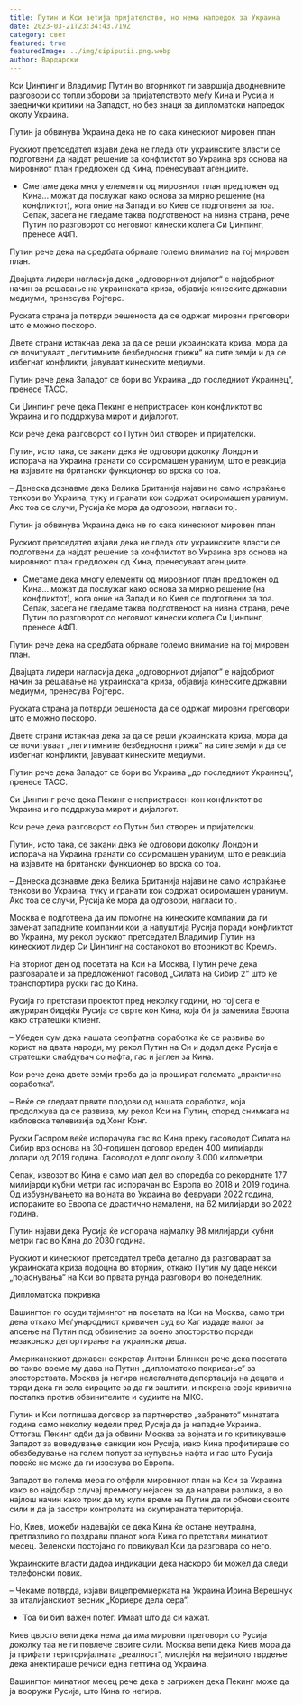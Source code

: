 ```yaml
---
title: Путин и Кси ветија пријателство, но нема напредок за Украина
date: 2023-03-21T23:34:43.719Z
category: свет
featured: true
featuredImage: ../img/sipiputii.png.webp
author: Вардарски
---
```


Кси Џинпинг и Владимир Путин во вторникот ги завршија дводневните разговори со топли зборови за пријателството меѓу Кина и Русија и заеднички критики на Западот, но без знаци за дипломатски напредок околу Украина.

Путин ја обвинува Украина дека не го сака кинескиот мировен план

Рускиот претседател изјави дека не гледа оти украинските власти се подготвени да најдат решение за конфликтот во Украина врз основа на мировниот план предложен од Кина, пренесуваат агенциите.

- Сметаме дека многу елементи од мировниот план предложен од Кина... можат да послужат како основа за мирно решение (на конфликтот), кога оние на Запад и во Киев се подготвени за тоа. Сепак, засега не гледаме таква подготвеност на нивна страна, рече Путин по разговорот со неговиот кинески колега Си Џинпинг, пренесе АФП.

Путин рече дека на средбата обрнале големо внимание на тој мировен план.

Двајцата лидери нагласија дека „одговорниот дијалог“ е најдобриот начин за решавање на украинската криза, објавија кинеските државни медиуми, пренесува Ројтерс.

Руската страна ја потврди решеноста да се одржат мировни преговори што е можно поскоро.

Двете страни истакнаа дека за да се реши украинската криза, мора да се почитуваат „легитимните безбедносни грижи“ на сите земји и да се избегнат конфликти, јавуваат кинеските медиуми.

Путин рече дека Западот се бори во Украина „до последниот Украинец“, пренесе ТАСС.

Си Џинпинг рече дека Пекинг е непристрасен кон конфликтот во Украина и го поддржува мирот и дијалогот.

Кси рече дека разговорот со Путин бил отворен и пријателски.

Путин, исто така, се закани дека ќе одговори доколку Лондон и испорача на Украина гранати со осиромашен ураниум, што е реакција на изјавите на британски функционер во врска со тоа.

– Денеска дознавме дека Велика Британија најави не само испраќање тенкови во Украина, туку и гранати кои содржат осиромашен ураниум. Ако тоа се случи, Русија ќе мора да одговори, нагласи тој.

Путин ја обвинува Украина дека не го сака кинескиот мировен план

Рускиот претседател изјави дека не гледа оти украинските власти се подготвени да најдат решение за конфликтот во Украина врз основа на мировниот план предложен од Кина, пренесуваат агенциите.

- Сметаме дека многу елементи од мировниот план предложен од Кина... можат да послужат како основа за мирно решение (на конфликтот), кога оние на Запад и во Киев се подготвени за тоа. Сепак, засега не гледаме таква подготвеност на нивна страна, рече Путин по разговорот со неговиот кинески колега Си Џинпинг, пренесе АФП.

Путин рече дека на средбата обрнале големо внимание на тој мировен план.

Двајцата лидери нагласија дека „одговорниот дијалог“ е најдобриот начин за решавање на украинската криза, објавија кинеските државни медиуми, пренесува Ројтерс.

Руската страна ја потврди решеноста да се одржат мировни преговори што е можно поскоро.

Двете страни истакнаа дека за да се реши украинската криза, мора да се почитуваат „легитимните безбедносни грижи“ на сите земји и да се избегнат конфликти, јавуваат кинеските медиуми.

Путин рече дека Западот се бори во Украина „до последниот Украинец“, пренесе ТАСС.

Си Џинпинг рече дека Пекинг е непристрасен кон конфликтот во Украина и го поддржува мирот и дијалогот.

Кси рече дека разговорот со Путин бил отворен и пријателски.

Путин, исто така, се закани дека ќе одговори доколку Лондон и испорача на Украина гранати со осиромашен ураниум, што е реакција на изјавите на британски функционер во врска со тоа.

– Денеска дознавме дека Велика Британија најави не само испраќање тенкови во Украина, туку и гранати кои содржат осиромашен ураниум. Ако тоа се случи, Русија ќе мора да одговори, нагласи тој.

Москва е подготвена да им помогне на кинеските компании да ги заменат западните компании кои ја напуштија Русија поради конфликтот во Украина, му рекол рускиот претседател Владимир Путин на кинескиот лидер Си Џинпинг на состанокот во вторникот во Кремљ.

На вториот ден од посетата на Кси на Москва, Путин рече дека разговарале и за предложениот гасовод „Силата на Сибир 2“ што ќе транспортира руски гас до Кина.

Русија го претстави проектот пред неколку години, но тој сега е ажуриран бидејќи Русија се сврте кон Кина, која би ја заменила Европа како стратешки клиент.

– Убеден сум дека нашата сеопфатна соработка ќе се развива во корист на двата народи, му рекол Путин на Си и додал дека Русија е стратешки снабдувач со нафта, гас и јаглен за Кина.

Кси рече дека двете земји треба да ја прошират големата „практична соработка“.

– Веќе се гледаат првите плодови од нашата соработка, која продолжува да се развива, му рекол Кси на Путин, според снимката на кабловска телевизија од Хонг Конг.

Руски Гаспром веќе испорачува гас во Кина преку гасоводот Силата на Сибир врз основа на 30-годишен договор вреден 400 милијарди долари од 2019 година. Гасоводот е долг околу 3.000 километри.

Сепак, извозот во Кина е само мал дел во споредба со рекордните 177 милијарди кубни метри гас испорачан во Европа во 2018 и 2019 година. Од избувнувањето на војната во Украина во февруари 2022 година, испораките во Европа се драстично намалени, на 62 милијарди во 2022 година.

Путин најави дека Русија ќе испорача најмалку 98 милијарди кубни метри гас во Кина до 2030 година.

Рускиот и кинескиот претседател треба детално да разговараат за украинската криза подоцна во вторник, откако Путин му даде некои „појаснувања“ на Кси во првата рунда разговори во понеделник.

Дипломатска покривка

Вашингтон го осуди тајмингот на посетата на Кси на Москва, само три дена откако Меѓународниот кривичен суд во Хаг издаде налог за апсење на Путин под обвинение за воено злосторство поради незаконско депортирање на украински деца.

Американскиот државен секретар Антони Блинкен рече дека посетата во такво време му дава на Путин „дипломатско покривање“ за злосторствата. Москва ја негира нелегалната депортација на децата и тврди дека ги зела сираците за да ги заштити, и покрена своја кривична постапка против обвинителите и судиите на МКС.

Путин и Кси потпишаа договор за партнерство „забрането“ минатата година само неколку недели пред Русија да ја нападне Украина. Оттогаш Пекинг одби да ја обвини Москва за војната и го критикуваше Западот за воведување санкции кон Русија, иако Кина профитираше со обезбедување на голем попуст за купување нафта и гас што Русија повеќе не може да ги извезува во Европа.

Западот во голема мера го отфрли мировниот план на Кси за Украина како во најдобар случај премногу нејасен за да направи разлика, а во најлош начин како трик да му купи време на Путин да ги обнови своите сили и да ја заостри контролата на окупираната територија.

Но, Киев, можеби надевајќи се дека Кина ќе остане неутрална, претпазливо го поздрави планот кога Кина го претстави минатиот месец. Зеленски постојано го повикувал Кси да разговара со него.

Украинските власти дадоа индикации дека наскоро би можел да следи телефонски повик.

– Чекаме потврда, изјави вицепремиерката на Украина Ирина Верешчук за италијанскиот весник „Кориере дела сера“.

- Тоа би бил важен потег. Имаат што да си кажат.

Киев цврсто вели дека нема да има мировни преговори со Русија доколку таа не ги повлече своите сили. Москва вели дека Киев мора да ја прифати територијалната „реалност“, мислејќи на нејзиното тврдење дека анектираше речиси една петтина од Украина.

Вашингтон минатиот месец рече дека е загрижен дека Пекинг може да ја вооружи Русија, што Кина го негира.
